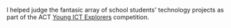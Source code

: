 I helped judge the fantasic array of school students' technology projects as part of the ACT [Young ICT Explorers](http://www.youngictexplorers.net.au/yicte-act-2014-winners/) competition.
